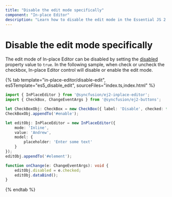 ```yaml
---
title: "Disable the edit mode specifically"
component: "In-place Editor"
description: "Learn how to disable the edit mode in the Essential JS 2 In-place Editor control."
---
```


# Disable the edit mode specifically

The edit mode of In-place Editor can be disabled by setting the [disabled](../../api/inplace-editor/#disabled) property value to `true`. In the following sample, when check or uncheck the checkbox, In-place Editor control will disable or enable the edit mode.

{% tab template="in-place-editor/disable-edit", es5Template="es5_disable_edit", sourceFiles="index.ts,index.html" %}

```typescript
import { InPlaceEditor } from '@syncfusion/ej2-inplace-editor';
import { CheckBox, ChangeEventArgs } from '@syncfusion/ej2-buttons';

let CheckBoxObj: CheckBox = new CheckBox({ label: 'Disable', checked: false, change: onChange });
CheckBoxObj.appendTo('#enable');

let editObj: InPlaceEditor = new InPlaceEditor({
    mode: 'Inline',
    value: 'Andrew',
    model: {
        placeholder: 'Enter some text'
    }
});
editObj.appendTo('#element');

function onChange(e: ChangeEventArgs): void {
    editObj.disabled = e.checked;
    editObj.dataBind();
}
```

{% endtab %}